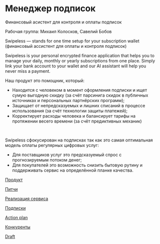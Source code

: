 # Менеджер подписок

Финансовый асистент для контроля и оплаты подписок

Рабочая группа: Михаил Колосков, Савелий Бобов

Swipeless — stands for one time setup for your subscription wallet (финансовый ассистент для оплаты и контроля подписок)

Swipeless is your personal encrypted finance application that helps you to manage your daily, monthly or yearly subscriptions from one place. Simply link your bank account to your wallet and our AI assistant will help you never miss a payment.

Наш продукт это помощник, который:

- Находится с человеком в момент оформления подписки и ищет сумую выгодную скидку (за счёт парсинига скидок в публичных источниках и персональных партнёрских программ);
- Защищает от непредсказуемых и лишних списаний в процессе использования (за счёт технологии защиты платежей);
- Корректирует расходы человека и балансирует тарифы на протяжении весего времени (за счёт предиктивных механик)

​

Swipeless сфокусирован на подписках так как это самая оптимальная модель оплаты регулярных цифровых услуг:

- Для поставщиков услуг это предсказуемый спрос с прогнозируемым потоком денег;
- Для покупателей это возможность снизить бытовую рутину и поддерживать сервис на определённой планке качества.

[Продукт](🌘%20Концепции%20финансовых%20сервсисов/Менеджер%20подписок/Продукт.md)

[Питчи](Питчи.md)

[Реализация сервиса](Реализация%20сервиса.md)

[Подписки](🌘%20Концепции%20финансовых%20сервсисов/Менеджер%20подписок/Подписки.md)

[Action plan](🌘%20Концепции%20финансовых%20сервсисов/Менеджер%20подписок/Action%20plan.md)

[Конкуренты](Конкуренты.md)

[Draft](🌘%20Концепции%20финансовых%20сервсисов/Менеджер%20подписок/Draft.md)